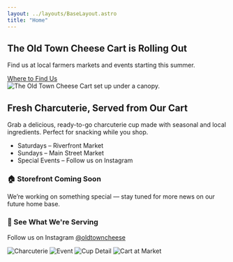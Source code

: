 ```yaml
---
layout: ../layouts/BaseLayout.astro
title: "Home"
---
```


<!-- Hero Section -->
<section class="bg-ironRust text-wheat px-20 py-10 shadow text-center">
  <h2 class="text-4xl text-white font-bold mb-2">The Old Town Cheese Cart is Rolling Out</h2>
  <p class="text-lg mb-4">Find us at local farmers markets and events starting this summer.</p>
  <a href="/contact" class="bg-wheat text-ironRust px-4 py-2 rounded hover:bg-wheat hover:text-forestGreen hover:outline-2 hover:outline-offset-2 hover:outline-forestGreen transition">
    Where to Find Us
  </a>
</section>

<!-- Mobile Cart Feature -->
<section class="px-10 md:flex">
  <img src="placeholder.jpg" alt="The Old Town Cheese Cart set up under a canopy." class="p-10 rounded shadow flex-1/2 order-last">
  <div class="p-10 flex-1/2">
    <h2 class="text-2xl font-semibold text-stone-800 mb-2">Fresh Charcuterie, Served from Our Cart</h3>
    <p class="mb-4 text-stone-700">
      Grab a delicious, ready-to-go charcuterie cup made with seasonal and local ingredients. Perfect for snacking while you shop.
    </p>
    <ul class="list-disc list-inside text-stone-700">
      <li>Saturdays – Riverfront Market</li>
      <li>Sundays – Main Street Market</li>
      <li>Special Events – Follow us on Instagram</li>
    </ul>
  </div>
  
</section>

<!-- Storefront Teaser -->
<section class="bg-wheat p-6 px-50 text-center">
  <h3 class="text-xl text-stone-700 font-semibold mb-2">🏠 Storefront Coming Soon</h3>
  <p class="text-stone-700">We’re working on something special — stay tuned for more news on our future home base.</p>
</section>

<!-- Social Feed Placeholder -->
<section class="mt-12 text-center">
  <h3 class="text-xl text-stone-700 font-semibold mb-4">📸 See What We're Serving</h3>
  <p class="text-stone-700 mb-4">Follow us on Instagram <a href="https://instagram.com/oldtowncheese" class="text-blue-600 underline">@oldtowncheese</a></p>
  <!-- You could embed a feed here or use static preview images -->
  <div class="grid grid-cols-2 md:grid-cols-4 gap-4 px-20">
    <img src="/placeholder1.jpg" alt="Charcuterie" class="rounded shadow" />
    <img src="/placeholder2.jpg" alt="Event" class="rounded shadow" />
    <img src="/placeholder3.jpg" alt="Cup Detail" class="rounded shadow" />
    <img src="/placeholder4.jpg" alt="Cart at Market" class="rounded shadow" />
  </div>
</section>
